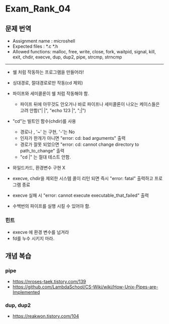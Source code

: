 # Exam_Rank_04

## 문제 번역
- Assignment name  : microshell
- Expected files   : *.c *.h
- Allowed functions: malloc, free, write, close, fork, waitpid, signal, kill, exit, chdir, execve, dup,  dup2, pipe, strcmp, strncmp

---

- 쉘 처럼 작동하는 프로그램을 만들어라!
- 싱대경로, 절대경로로만 작동(cd 제외)
- 파이프와 세미콜론이 쉘 처럼 작동해야 함.
    - 파이프 뒤에 아무것도 안오거나 바로 파이프나 세미콜론이 나오는 케이스들은 고려 안함("| |", "echo 123 |", ";|")
- "cd"는 빌트인 함수(chdir)를 사용
    - 경로나 , '~' 는 구현, '-'는 No
    - 인자가 한개가 아니면 "error: cd: bad arguments" 출력
    - 경로가 잘못 되었으면 "error: cd: cannot change directory to path_to_change" 출력
    - "cd |" 는 절대 테스트 안함.

- 와일드카드, 환경변수 구현 X
- execve, chdir을 제외한 시스템 콜이 리턴 되면 즉시 "error: fatal" 출력하고 프로그램 종료
- execve 실패 시 "error: cannot execute executable_that_failed" 출력
- 수백번의 파이프를 실행 시킬 수 있어야 함.

### 힌트
- execve 에 환경 변수를 넘겨라
- fd를 누수 시키지 마라.


## 개념 복습
### pipe
- https://nroses-taek.tistory.com/139
- https://github.com/LambdaSchool/CS-Wiki/wiki/How-Unix-Pipes-are-Implemented

### dup, dup2
- https://reakwon.tistory.com/104

